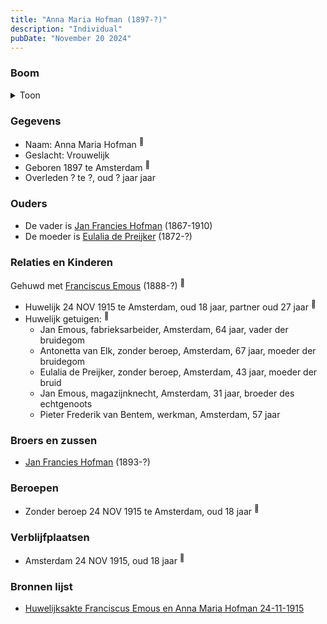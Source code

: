 ```yaml
---
title: "Anna Maria Hofman (1897-?)"
description: "Individual"
pubDate: "November 20 2024"
---
```


### Boom
<details><summary>Toon</summary>

![test](https://www.plantuml.com/plantuml/svg/bPDDQzj048Rl-ok6vD1JGB8SIJR6IHoajg5j0arxDIDfOc-r7s9tXJ71_xrhIubC2AbxMsRdutdVdRss3erhfM2svgf1Wn8ABEkLqQsgRhNG1fn1PVqLASVMl28ekIa5TMUIZTk295cGiLt8EZAatROXTjIr56WjF3C0M6XJaNbSyx9MPEri9f6h-HmYjcFi4pmSHbdMLPpTeOBS8vISB7pHJnBL6Q25hq4m6iS0vrcKN-OBt_hvYPEeTZ2R5bXibuLsJj1q3gC0ycm1OHedyDaWjfkZL5ktGYnHLSlIQ6iBxP5yJHJ2_UqZX9CmW1kvbrIXz7mzLDOA51p1otqmnF_KP5wXah67oXTPb4KVG8LZkFlrpKCb8_ZfTDFuBD_dtsHNS3LmpAORgYgkLdkPSOUSJaO7bZm8WaaCvuAlrcvBGkYDvzcnthYBYpw3zT13eA_qWSDLp5x6tIY5y1sDL_xc9P8ONj_n1F7f93cozKJDBnJTDjYojP19tTe18Zbb7S8qJVz_-7k6Z-77_U_zZbmEXYVl6vuCXYUiPnq2x9fKvN_XNm00)
</details>

### Gegevens
- Naam: Anna Maria Hofman <sup><a href="../s00459/" style="text-decoration:none" title="Huwelijksakte Franciscus Emous en Anna Maria Hofman 24-11-1915 ">:link:</a></sup>
- Geslacht: Vrouwelijk
- Geboren 1897 te Amsterdam <sup><a href="../s00459/" style="text-decoration:none" title="Huwelijksakte Franciscus Emous en Anna Maria Hofman 24-11-1915 ">:link:</a></sup>
- Overleden ? te ?, oud ? jaar jaar 

### Ouders
- De vader is [Jan Francies Hofman](../i00246/) (1867-1910)
- De moeder is [Eulalia de Preijker](../i00274/) (1872-?)

### Relaties en Kinderen

Gehuwd met [Franciscus Emous](../i00277/) (1888-?) <sup><a href="../s00459/" style="text-decoration:none" title="Huwelijksakte Franciscus Emous en Anna Maria Hofman 24-11-1915 ">:link:</a></sup>
- Huwelijk 24 NOV 1915 te Amsterdam, oud 18 jaar, partner oud 27 jaar <sup><a href="../s00459/" style="text-decoration:none" title="Huwelijksakte Franciscus Emous en Anna Maria Hofman 24-11-1915 ">:link:</a></sup>
- Huwelijk getuigen:  <sup><a href="../s00459/" style="text-decoration:none" title="Huwelijksakte Franciscus Emous en Anna Maria Hofman 24-11-1915 ">:link:</a></sup>
  - Jan Emous, fabrieksarbeider, Amsterdam, 64 jaar, vader der bruidegom
  - Antonetta van Elk, zonder beroep, Amsterdam, 67 jaar, moeder der bruidegom
  - Eulalia de Preijker, zonder beroep, Amsterdam, 43 jaar, moeder der bruid
  - Jan Emous, magazijnknecht, Amsterdam, 31 jaar, broeder des echtgenoots
  - Pieter Frederik van Bentem, werkman, Amsterdam, 57 jaar

### Broers en zussen
- [Jan Francies Hofman](../i00275/) (1893-?)

### Beroepen
- Zonder beroep 24 NOV 1915 te Amsterdam, oud 18 jaar <sup><a href="../s00459/" style="text-decoration:none" title="Huwelijksakte Franciscus Emous en Anna Maria Hofman 24-11-1915 ">:link:</a></sup>

### Verblijfplaatsen
- Amsterdam  24 NOV 1915, oud 18 jaar  <sup><a href="../s00459/" style="text-decoration:none" title="Huwelijksakte Franciscus Emous en Anna Maria Hofman 24-11-1915 ">:link:</a></sup>

### Bronnen lijst
- [Huwelijksakte Franciscus Emous en Anna Maria Hofman 24-11-1915 ](../s00459/)